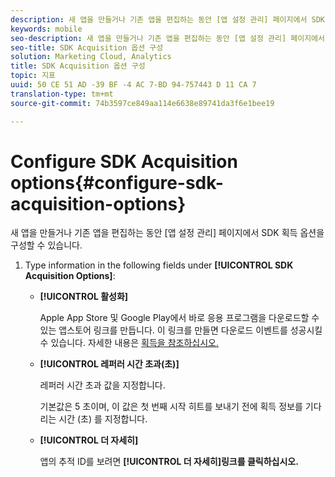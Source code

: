 ```yaml
---
description: 새 앱을 만들거나 기존 앱을 편집하는 동안 [앱 설정 관리] 페이지에서 SDK 획득 옵션을 구성할 수 있습니다.
keywords: mobile
seo-description: 새 앱을 만들거나 기존 앱을 편집하는 동안 [앱 설정 관리] 페이지에서 SDK 획득 옵션을 구성할 수 있습니다.
seo-title: SDK Acquisition 옵션 구성
solution: Marketing Cloud, Analytics
title: SDK Acquisition 옵션 구성
topic: 지표
uuid: 50 CE 51 AD -39 BF -4 AC 7-BD 94-757443 D 11 CA 7
translation-type: tm+mt
source-git-commit: 74b3597ce849aa114e6638e89741da3f6e1bee19

---
```



# Configure SDK Acquisition options{#configure-sdk-acquisition-options}

새 앱을 만들거나 기존 앱을 편집하는 동안 [앱 설정 관리] 페이지에서 SDK 획득 옵션을 구성할 수 있습니다.

1. Type information in the following fields under **[!UICONTROL SDK Acquisition Options]**:

   * **[!UICONTROL 활성화]**

      Apple App Store 및 Google Play에서 바로 응용 프로그램을 다운로드할 수 있는 앱스토어 링크를 만듭니다. 이 링크를 만들면 다운로드 이벤트를 성공시킬 수 있습니다. 자세한 내용은 [획득을 참조하십시오.](//help/using/acquisition-main/acquisition-main.md)

   * **[!UICONTROL 레퍼러 시간 초과(초)]**

      레퍼러 시간 초과 값을 지정합니다.

      기본값은 5 초이며, 이 값은 첫 번째 시작 히트를 보내기 전에 획득 정보를 기다리는 시간 (초) 를 지정합니다.

   * **[!UICONTROL 더 자세히]**

      앱의 추적 ID를 보려면 **[!UICONTROL 더 자세히]링크를 클릭하십시오.**
